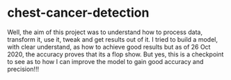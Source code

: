 # chest-cancer-detection

Well, the aim of this project was to understand how to process data, transform it, use it, tweak and get results out of it.
I tried to build a model, with clear understand, as how to achieve good results but as of 26 Oct 2020, the accuracy proves that its a flop show. But yes, this is a checkpoint to see as to how I can improve the model to gain good accuracy and precision!!!
